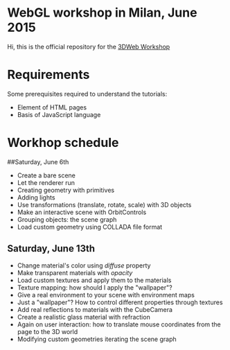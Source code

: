 # WebGL workshop in Milan, June 2015
Hi,
this is the official repository for the [3DWeb Workshop](http://www.3dweb.cc/) 

# Requirements
Some prerequisites required to understand the tutorials:
+   Element of HTML pages
+   Basis of JavaScript language

# Workhop schedule
##Saturday, June 6th
+   Create a bare scene
+   Let the renderer run
+   Creating geometry with primitives
+   Adding lights
+   Use transformations (translate, rotate, scale) with 3D objects
+   Make an interactive scene with OrbitControls
+   Grouping objects: the scene graph
+   Load custom geometry using COLLADA file format

## Saturday, June 13th
+   Change material's color using _diffuse_ property
+   Make transparent materials with _opacity_
+   Load custom textures and apply them to the materials
+   Texture mapping: how should I apply the "wallpaper"?
+   Give a real environment to your scene with environment maps
+   Just a "wallpaper"? How to control different properties through textures
+   Add real reflections to materials with the CubeCamera
+   Create a realistic glass material with refraction
+   Again on user interaction: how to translate mouse coordinates from the page to the 3D world
+   Modifying custom geometries iterating the scene graph